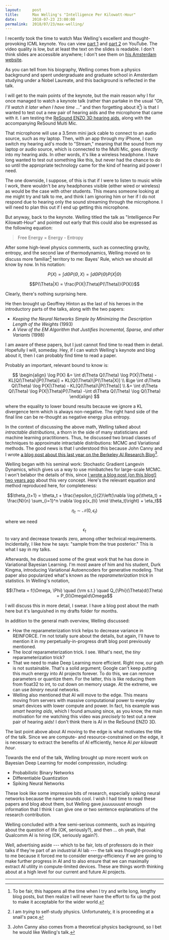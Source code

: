 ```yaml
---
layout:     post
title:      Max Welling's "Intelligence Per Kilowatt-Hour"
date:       2018-07-23 23:00:00
permalink:  2018/07/23/max-welling/
---
```


I recently took the time to watch Max Welling's excellent and thought-provoking
ICML keynote. You can view [part 1][1] and [part 2][2] on YouTube. The video
quality is low, but at least the text on the slides is readable. I don't think
slides are accessible anywhere; I don't see them on [his Amsterdam website][3].

As you can tell from his biography, Welling comes from a physics background and
spent undergraduate and graduate school in Amsterdam studying under a Nobel
Laureate, and this background is reflected in the talk.

I will get to the main points of the keynote, but the main reason why I for once
managed to watch a keynote talk (rather than partake in the usual *"Oh, I'll
watch it later when I have time ..."* and then forgetting about it[^blog]) is
that I wanted to test out a new pair of hearing aids and the microphone that
came with it. I am testing the [ReSound ENZO 3D hearing aids][6], along with the
accompanying ReSound Multi Mic.

That microphone will use a 3.5mm mini jack cable to connect to an audio source,
such as my laptop. Then, with an app through my iPhone, I can switch my hearing
aid's mode to "Stream," meaning that the sound from my laptop or audio source,
which is connected to the Multi Mic, goes *directly* into my hearing aids. In
other words, it's like a wireless headphone. I have long wanted to test out
something like this, but never had the chance to do so until the appropriate
technology came for the kind of hearing aid power I need.

The one downside, I suppose, of this is that if I were to listen to music while
I work, there wouldn't be any headphones visible (either wired or wireless) as
would be the case with other students.  This means someone looking at me might
try and talk to me, and think I am ignoring him or her if I do not respond due
to hearing only the sound streaming through the microphone. I will need to plan
this out if I end up getting this microphone.

But anyway, back to the keynote. Welling titled the talk as "Intelligence Per
Kilowatt-Hour" and pointed out early that this could also be expressed as the
following equation:

> Free Energy = Energy - Entropy

After some high-level physics comments, such as connecting gravity, entropy, and
the second law of thermodynamics, Welling moved on to discuss more
familiar[^physics] territory to me: Bayes' Rule, which we should all know by
now. In his notation:

$$P(X) = \int d\Theta P(\Theta,X) =  \int d\Theta P(\Theta)P(X|\Theta)$$

$$P(\Theta|X) = \frac{P(X|\Theta)P(\Theta)}{P(X)}$$

Clearly, there's nothing surprising here.

He then brought up Geoffrey Hinton as the last of his heroes in the
introductory parts of the talks, along with the two papers:

- *Keeping the Neural Networks Simple by Minimizing the Description Length of the Weights* (1993)
- *A View of the EM Algorithm that Justifies Incremental, Sparse, and other Variants* (1998)

I am aware of these papers, but I just cannot find time to read them in detail.
Hopefully I will, someday. Hey, if I can watch Welling's keynote and blog about
it, then I can probably find time to read a paper.

Probably an important, relevant bound to know is:

$$
\begin{align}
\log P(X) &= \int d\Theta Q(\Theta) \log P(X|\Theta) - KL[Q(\Theta)\|P(\Theta)] + KL[Q(\Theta)\|P(\Theta|X)] \\
&\ge \int d\Theta Q(\Theta) \log P(X|\Theta) - KL[Q(\Theta)\|P(\Theta)] \\
&= \int d\Theta Q(\Theta) \log P(X|\Theta)P(\Theta) -\int d\Theta Q(\Theta) \log Q(\Theta)
\end{align}
$$

where the equality to lower bound results because we ignore a KL divergence term
which is always non-negative.  The right hand side of the final line can be
re-thought as negative energy plus entropy.

In the context of discussing the above math, Welling talked about *intractable
distributions*, a thorn in the side of many statisticians and machine learning
practitioners. Thus, he discussed two broad classes of techniques to approximate
intractable distributions: MCMC and Variational methods. The good news is that I
understood this because John Canny and I wrote [a blog post about this last year
on the Berkeley AI Research Blog][4][^canny].

Welling began with his seminal work: Stochastic Gradient Langevin Dynamics,
which gives us a way to use minibatches for large-scale MCMC. I won't belabor
the details of this, since [I wrote a blog post (on this blog!) two years
ago][5] about this very concept. Here's the relevant equation and method
reproduced here, for completeness:

$$\theta_{t+1} = \theta_t + \frac{\epsilon_t}{2}\left(\nabla \log p(\theta_t) + \frac{N}{n}
\sum_{i=1}^n \nabla \log p(x_{ti} \mid \theta_t)\right) + \eta_t$$

$$\eta_t \sim \mathcal{N}(0, \epsilon_t)$$

where we need $$\epsilon_t$$ to vary and decrease towards zero, among other
technical requirements. Incidentally, I like how he says: "sample from the true
posterior." This is what I say in my talks.

Afterwards, he discussed some of the great work that he has done in Variational
Bayesian Learning. I'm most aware of him and his student, Durk Kingma,
introducing
Variational Autoencoders for generative modeling. That paper also popularized
what's known as the *reparameterization trick* in statistics. In Welling's
notation,

$$\Theta = f(\Omega, \Phi) \quad {\rm s.t.} \quad Q_{\Phi}(\Theta)d(\Theta) = P_0(\Omega)d\Omega$$

I will discuss this in more detail, I swear. I have a blog post about the math
here but it's languished in my drafts folder for months.

In addition to the general math overview, Welling discussed:

- How the reparameterization trick helps to decrease variance in REINFORCE.  I'm
  not totally sure about the details, but again, I'll have to mention it in my
  perpetually-in-progress draft blog post previously mentioned.
- The *local* reparameterization trick. I see. What's next, the *tiny*
  reparameterization trick?
- That we need to make Deep Learning more efficient. Right now, our path is not
  sustainable. That's a solid argument; Google can't keep putting this much
  energy into AI projects forever. To do this, we can remove parameters or
  quantize them. For the latter, this is like reducing them from float32 to int,
  to cut down on memory usage. At the extreme, we can use *binary* neural
  networks.
- Welling also mentioned that AI will move to the edge. This means moving from
  servers with massive computational power to everyday smart devices with lower
  compute and power. In fact, his example was *smart hearing aids*, which I
  found amusing since, as you know, the main motivation for me watching this
  video was *precisely* to test out a new pair of hearing aids! I don't think
  there is AI in the ReSound ENZO 3D.

The last point above about AI moving to the edge is what motivates the title of
the talk. Since we are compute- and resource-constrained on the edge, it is
necessary to extract the benefits of AI efficiently, hence AI *per kilowatt
hour*.

Towards the end of the talk, Welling brought up more recent work on Bayesian
Deep Learning for model compression, including:

- Probabilistic Binary Networks
- Differentiable Quantization
- Spiking Neural Networks

These look like some impressive bits of research, especially spiking neural
networks because the name sounds cool.  I wish I had time to read these papers
and blog about them, but Welling gave *juuuuuuust* enough information that I
think I can give one or two sentence explanations of the research contribution.

Welling concluded with a few semi-serious comments, such as inquiring about the
question of life (OK, seriously?), and then ... oh yeah, that Qualcomm AI is
hiring (OK, seriously again?).

Well, advertising aside --- which to be fair, lots of professors do in their
talks if they're part of an industrial AI lab --- the talk was thought-provoking
to me because it forced me to consider energy-efficiency if we are going to make
further progress in AI and to also ensure that we can maximally extract AI
utility in compute-limited devices. These are things worth thinking about at a
high level for our current and future AI projects.

***

[^blog]: To be fair, this happens all the time when I try and write long,
    lengthy blog posts, but then realize I will never have the effort to fix
    up the post to make it acceptable for the wider world.

[^canny]: John Canny also comes from a theoretical physics background, so I bet
    he would like Welling's talk.

[^physics]: I am *trying* to self-study physics. Unfortunately, it is proceeding
    at a snail's pace.

[1]:https://www.youtube.com/watch?time_continue=884&v=7QhkvG4MUbk
[2]:https://www.youtube.com/watch?v=vzoTh0ZAUAk
[3]:https://staff.fnwi.uva.nl/m.welling/
[4]:http://bair.berkeley.edu/blog/2017/08/02/minibatch-metropolis-hastings/
[5]:https://danieltakeshi.github.io/2016-06-19-some-recent-results-on-minibatch-markov-chain-monte-carlo-methods/
[6]:https://www.resound.com/en-us/hearing-aids/resound-hearing-aids/enzo-3d
